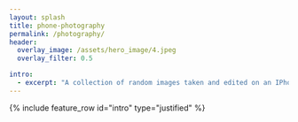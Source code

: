 ```yaml
---
layout: splash
title: phone-photography
permalink: /photography/
header:
  overlay_image: /assets/hero_image/4.jpeg
  overlay_filter: 0.5

intro:
  - excerpt: "A collection of random images taken and edited on an IPhone. These images reflect the different visuals that capture my attention and continue to change over the years."
---
```


{% include feature_row id="intro" type="justified" %}
